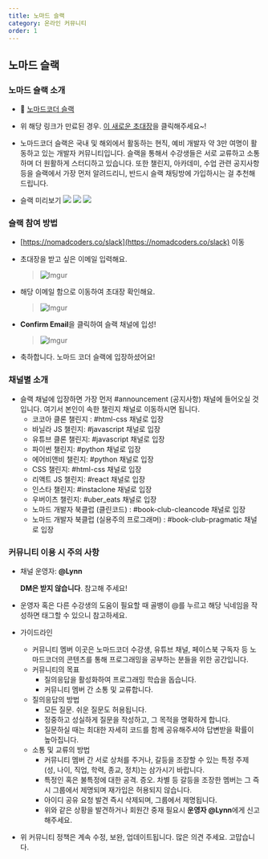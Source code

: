```yaml
---
title: 노마드 슬랙
category: 온라인 커뮤니티
order: 1
---
```


## 노마드 슬랙

### 노마드 슬랙 소개

- 🎈 [노마드코더 슬랙](https://nomadcoders.co/slack)
- 위 해당 링크가 만료된 경우. [이 새로운 초대장](https://join.slack.com/t/nomadcoders/shared_invite/zt-1donf8q81-_7ax_Pk8CVZUak~fRSFazg)을 클릭해주세요~!
- 노마드코더 슬랙은 국내 및 해외에서 활동하는 현직, 예비 개발자 약 3만 여명이 활동하고 있는 개발자 커뮤니티입니다. 슬랙을 통해서 수강생들은 서로 교류하고 소통하며 더 원활하게 스터디하고 있습니다. 또한 챌린지, 아카데미, 수업 관련 공지사항 등을 슬랙에서 가장 먼저 알려드리니, 반드시 슬랙 채팅방에 가입하시는 걸 추천해 드립니다.

- 슬랙 미리보기
![](https://i.ibb.co/643RctB/image.png)
![](https://i.ibb.co/JvPMzLR/image.png)
![](https://i.ibb.co/TR5hXTz/image.png)
### 슬랙 참여 방법

- [https://nomadcoders.co/slack](https://nomadcoders.co/slack) 이동
- 초대장을 받고 싶은 이메일 입력해요.

  > ![Imgur](https://i.ibb.co/BqZpTJp/111.png)

- 해당 이메일 함으로 이동하여 초대장 확인해요.

  > ![Imgur](https://i.ibb.co/HtLbgwH/00.png)

- **Confirm Email**을 클릭하여 슬랙 채널에 입성!

  > ![Imgur](https://i.ibb.co/c3drB3d/22.png)

- 축하합니다. 노마드 코더 슬랙에 입장하셨어요!

### 채널별 소개

- 슬랙 채널에 입장하면 가장 먼저 #announcement (공지사항) 채널에 들어오실 것입니다.
  여기서 본인이 속한 챌린지 채널로 이동하시면 됩니다.
  - 코코아 클론 챌린지 : #html-css 채널로 입장
  - 바닐라 JS 챌린지: #javascript 채널로 입장
  - 유튜브 클론 챌린지: #javascript 채널로 입장
  - 파이썬 챌린지: #python 채널로 입장
  - 에어비앤비 챌린지: #python 채널로 입장
  - CSS 챌린지: #html-css 채널로 입장
  - 리액트 JS 챌린지: #react 채널로 입장
  - 인스타 챌린지: #instaclone 채널로 입장
  - 우버이츠 챌린지: #uber_eats 채널로 입장
  - 노마드 개발자 북클럽 (클린코드) : #book-club-cleancode 채널로 입장
  - 노마드 개발자 북클럽 (실용주의 프로그래머) : #book-club-pragmatic 채널로 입장

### 커뮤니티 이용 시 주의 사항

- 채널 운영자: **@Lynn**

  **DM은 받지 않습니다**. 참고해 주세요!

- 운영자 혹은 다른 수강생의 도움이 필요할 때 골뱅이 @를 누르고 해당 닉네임을 작성하면 태그할 수 있으니 참고하세요.
- 가이드라인
  - 커뮤니티 멤버
    이곳은 노마드코더 수강생, 유튜브 채널, 페이스북 구독자 등 노마드코더의 콘텐츠를 통해 프로그래밍을 공부하는 분들을 위한 공간입니다.
  - 커뮤니티의 목표
    - 질의응답을 활성화하여 프로그래밍 학습을 돕습니다.
    - 커뮤니티 멤버 간 소통 및 교류합니다.
  - 질의응답의 방법
    - 모든 질문. 쉬운 질문도 허용됩니다.
    - 정중하고 성실하게 질문을 작성하고, 그 목적을 명확하게 합니다.
    - 질문하실 때는 최대한 자세히 코드를 함께 공유해주셔야 답변받을 확률이 높아집니다.
  - 소통 및 교류의 방법
    - 커뮤니티 멤버 간 서로 상처를 주거나, 갈등을 조장할 수 있는 특정 주제 (성, 나이, 직업, 학력, 종교, 정치)는 삼가시기 바랍니다.
    - 특정인 혹은 불특정에 대한 공격. 증오. 차별 등 갈등을 조장한 멤버는 그 즉시 그룹에서 제명되며 재가입은 허용되지 않습니다.
    - 아이디 공유 요청 발견 즉시 삭제되며, 그룹에서 제명됩니다.
    - 위와 같은 상황을 발견하거나 회원간 중재 필요시 **운영자 @Lynn**에게 신고해주세요.
- 위 커뮤니티 정책은 계속 수정, 보완, 업데이트됩니다. 많은 의견 주세요. 고맙습니다.
